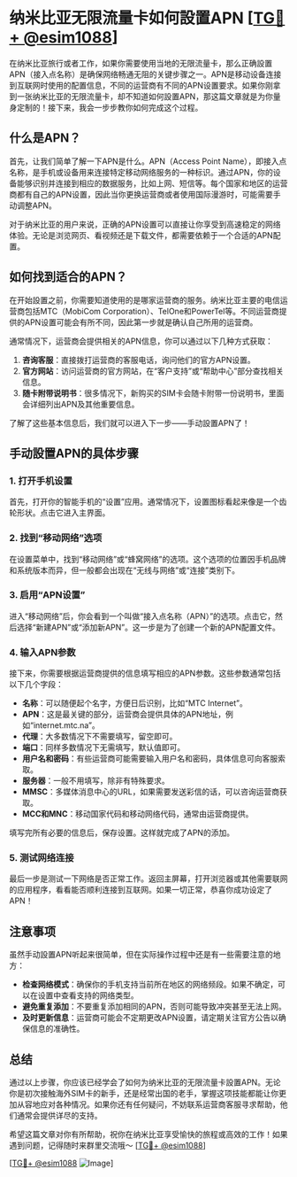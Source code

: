 # 纳米比亚无限流量卡如何設置APN [[TG💪+ @esim1088](https://t.me/s/esim1088)]

在纳米比亚旅行或者工作，如果你需要使用当地的无限流量卡，那么正确設置APN（接入点名称）是确保网络畅通无阻的关键步骤之一。APN是移动设备连接到互联网时使用的配置信息，不同的运营商有不同的APN设置要求。如果你刚拿到一张纳米比亚的无限流量卡，却不知道如何設置APN，那这篇文章就是为你量身定制的！接下来，我会一步步教你如何完成这个过程。

## 什么是APN？

首先，让我们简单了解一下APN是什么。APN（Access Point Name），即接入点名称，是手机或设备用来连接特定移动网络服务的一种标识。通过APN，你的设备能够识别并连接到相应的数据服务，比如上网、短信等。每个国家和地区的运营商都有自己的APN设置，因此当你更换运营商或者使用国际漫游时，可能需要手动调整APN。

对于纳米比亚的用户来说，正确的APN设置可以直接让你享受到高速稳定的网络体验。无论是浏览网页、看视频还是下载文件，都需要依赖于一个合适的APN配置。

## 如何找到适合的APN？

在开始設置之前，你需要知道使用的是哪家运营商的服务。纳米比亚主要的电信运营商包括MTC（MobiCom Corporation）、TelOne和PowerTel等。不同运营商提供的APN设置可能会有所不同，因此第一步就是确认自己所用的运营商。

通常情况下，运营商会提供相关的APN信息，你可以通过以下几种方式获取：

1. **咨询客服**：直接拨打运营商的客服电话，询问他们的官方APN设置。
2. **官方网站**：访问运营商的官方网站，在“客户支持”或“帮助中心”部分查找相关信息。
3. **随卡附带说明书**：很多情况下，新购买的SIM卡会随卡附带一份说明书，里面会详细列出APN及其他重要信息。

了解了这些基本信息后，我们就可以进入下一步——手动設置APN了！

## 手动設置APN的具体步骤

### 1. 打开手机设置

首先，打开你的智能手机的“设置”应用。通常情况下，设置图标看起来像是一个齿轮形状。点击它进入主界面。

### 2. 找到“移动网络”选项

在设置菜单中，找到“移动网络”或“蜂窝网络”的选项。这个选项的位置因手机品牌和系统版本而异，但一般都会出现在“无线与网络”或“连接”类别下。

### 3. 启用“APN设置”

进入“移动网络”后，你会看到一个叫做“接入点名称（APN）”的选项。点击它，然后选择“新建APN”或“添加新APN”。这一步是为了创建一个新的APN配置文件。

### 4. 输入APN参数

接下来，你需要根据运营商提供的信息填写相应的APN参数。这些参数通常包括以下几个字段：

- **名称**：可以随便起个名字，方便日后识别，比如“MTC Internet”。
- **APN**：这是最关键的部分，运营商会提供具体的APN地址，例如“internet.mtc.na”。
- **代理**：大多数情况下不需要填写，留空即可。
- **端口**：同样多数情况下无需填写，默认值即可。
- **用户名和密码**：有些运营商可能需要输入用户名和密码，具体信息可向客服索取。
- **服务器**：一般不用填写，除非有特殊要求。
- **MMSC**：多媒体消息中心的URL，如果需要发送彩信的话，可以咨询运营商获取。
- **MCC和MNC**：移动国家代码和移动网络代码，通常由运营商提供。

填写完所有必要的信息后，保存设置。这样就完成了APN的添加。

### 5. 测试网络连接

最后一步是测试一下网络是否正常工作。返回主屏幕，打开浏览器或其他需要联网的应用程序，看看能否顺利连接到互联网。如果一切正常，恭喜你成功设定了APN！

## 注意事项

虽然手动設置APN听起来很简单，但在实际操作过程中还是有一些需要注意的地方：

- **检查网络模式**：确保你的手机支持当前所在地区的网络频段。如果不确定，可以在设置中查看支持的网络类型。
- **避免重复添加**：不要重复添加相同的APN，否则可能导致冲突甚至无法上网。
- **及时更新信息**：运营商可能会不定期更改APN设置，请定期关注官方公告以确保信息的准确性。

## 总结

通过以上步骤，你应该已经学会了如何为纳米比亚的无限流量卡設置APN。无论你是初次接触海外SIM卡的新手，还是经常出国的老手，掌握这项技能都能让你更加从容地应对各种情况。如果你还有任何疑问，不妨联系运营商客服寻求帮助，他们通常会提供详尽的支持。

希望这篇文章对你有所帮助，祝你在纳米比亚享受愉快的旅程或高效的工作！如果遇到问题，记得随时来群里交流哦～ [[TG💪+ @esim1088](https://t.me/s/esim1088)]

[[TG💪+ @esim1088](https://t.me/s/esim1088) ![Image](https://i.postimg.cc/4NQfJmqS/Snipaste-2025-05-13-00-14-12.png)]